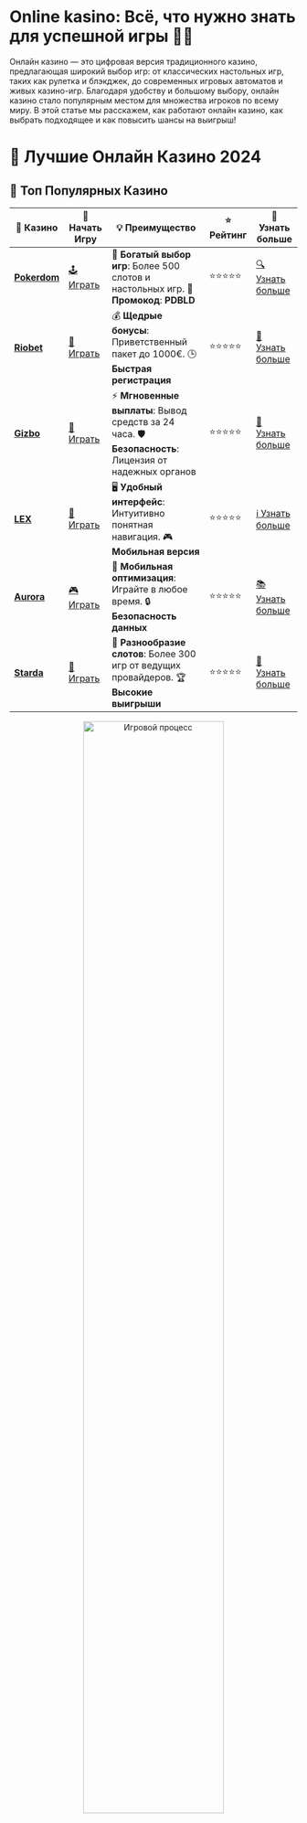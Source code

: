 # **Online kasino: Всё, что нужно знать для успешной игры 🎰💸**

Онлайн казино — это цифровая версия традиционного казино, предлагающая широкий выбор игр: от классических настольных игр, таких как рулетка и блэкджек, до современных игровых автоматов и живых казино-игр. Благодаря удобству и большому выбору, онлайн казино стало популярным местом для множества игроков по всему миру. В этой статье мы расскажем, как работают онлайн казино, как выбрать подходящее и как повысить шансы на выигрыш!

# 🎰 Лучшие Онлайн Казино 2024

## 🌟 Топ Популярных Казино

| 🎲 **Казино** | 🔗 **Начать Игру** | 💡 **Преимущество** | ⭐ **Рейтинг** | 🔗 **Узнать больше** |
|--------------|---------------------|---------------------|----------------|----------------------|
| [**Pokerdom**](https://brandplay.link/4k77v2yx) | [🕹️ Играть](https://brandplay.link/4k77v2yx) | 🎉 **Богатый выбор игр**: Более 500 слотов и настольных игр. 🎁 **Промокод**: **PDBLD** | ⭐⭐⭐⭐⭐ | [🔍 Узнать больше](https://brandplay.link/4k77v2yx) |
| [**Riobet**](https://brandplay.link/7xBLTPyj) | [🎰 Играть](https://brandplay.link/7xBLTPyj) | 💰 **Щедрые бонусы**: Приветственный пакет до 1000€. 🕒 **Быстрая регистрация** | ⭐⭐⭐⭐⭐ | [📖 Узнать больше](https://brandplay.link/7xBLTPyj) |
| [**Gizbo**](https://brandplay.link/bprXw4YV) | [🎲 Играть](https://brandplay.link/bprXw4YV) | ⚡ **Мгновенные выплаты**: Вывод средств за 24 часа. 🛡️ **Безопасность**: Лицензия от надежных органов | ⭐⭐⭐⭐⭐ | [📝 Узнать больше](https://brandplay.link/bprXw4YV) |
| [**LEX**](https://brandplay.link/zW4hdDFV) | [🤑 Играть](https://brandplay.link/zW4hdDFV) | 🖥️ **Удобный интерфейс**: Интуитивно понятная навигация. 🎮 **Мобильная версия** | ⭐⭐⭐⭐⭐ | [ℹ️ Узнать больше](https://brandplay.link/zW4hdDFV) |
| [**Aurora**](https://10trafic-stat2.com/click/668546556bcc6313411604bd/6766/13032/subaccount) | [🎮 Играть](https://10trafic-stat2.com/click/668546556bcc6313411604bd/6766/13032/subaccount) | 📱 **Мобильная оптимизация**: Играйте в любое время. 🔒 **Безопасность данных** | ⭐⭐⭐⭐⭐ | [📚 Узнать больше](https://10trafic-stat2.com/click/668546556bcc6313411604bd/6766/13032/subaccount) |
| [**Starda**](https://brandplay.link/fB7xwRFL) | [🎯 Играть](https://brandplay.link/fB7xwRFL) | 🎰 **Разнообразие слотов**: Более 300 игр от ведущих провайдеров. 🏆 **Высокие выигрыши** | ⭐⭐⭐⭐⭐ | [🔎 Узнать больше](https://brandplay.link/fB7xwRFL) |

<div align="center">
    <img src="https://i.pinimg.com/originals/87/9e/b9/879eb9354dd0699582408b68f2e253b2.gif" alt="Игровой процесс" width="70%">
</div>

## 💎 Лучшие Бонусы и Акции

| 🎲 **Казино** | 🔗 **Начать Игру** | 💡 **Преимущество** | ⭐ **Рейтинг** | 🔗 **Узнать больше** |
|--------------|---------------------|---------------------|----------------|----------------------|
| [**Kometa**](https://brandplay.link/8ZymQJV8) | [🎰 Играть](https://brandplay.link/8ZymQJV8) | 🎁 **Эксклюзивные бонусы**: Регулярные акции и промо. 🔄 **Программы лояльности** | ⭐⭐⭐⭐☆ | [🔍 Узнать больше](https://brandplay.link/8ZymQJV8) |
| [**R7**](https://brandplay.link/bMd3Yjsw) | [🕹️ Играть](https://brandplay.link/bMd3Yjsw) | 🕒 **Круглосуточная поддержка**: Всегда на связи. 💸 **Высокие лимиты** | ⭐⭐⭐⭐☆ | [📖 Узнать больше](https://brandplay.link/bMd3Yjsw) |
| [**7K**](https://brandplay.link/BvQyFShp) | [🎲 Играть](https://brandplay.link/BvQyFShp) | 🌟 **Эксклюзивные бонусы**: Только для VIP игроков. 🎉 **Сезонные акции** | ⭐⭐⭐⭐☆ | [📝 Узнать больше](https://brandplay.link/BvQyFShp) |
| [**Kent**](https://brandplay.link/Fv2WP3js) | [🤑 Играть](https://brandplay.link/Fv2WP3js) | 📈 **Высокий RTP**: Более 98%. 💼 **Профессиональная поддержка** | ⭐⭐⭐⭐☆ | [ℹ️ Узнать больше](https://brandplay.link/Fv2WP3js) |
| [**1Xslots**](https://brandplay.link/hSB1khtr) | [🎮 Играть](https://brandplay.link/hSB1khtr) | 🎉 **Множество акций**: Еженедельные бонусы и турниры. 🛡️ **Безопасность** | ⭐⭐⭐⭐☆ | [📚 Узнать больше](https://brandplay.link/hSB1khtr) |
| [**Gama**](https://brandplay.link/j6NMKsDz) | [🎯 Играть](https://brandplay.link/j6NMKsDz) | 🔍 **Интуитивный интерфейс**: Легкость использования. 🏅 **Престижные турниры** | ⭐⭐⭐⭐☆ | [🔎 Узнать больше](https://brandplay.link/j6NMKsDz) |

<div align="center">
    <img src="https://i.pinimg.com/originals/87/9e/b9/879eb9354dd0699582408b68f2e253b2.gif" alt="Игровой процесс" width="70%">
</div>

## 🚀 Быстрые Выигрыши и Поддержка

| 🎲 **Казино** | 🔗 **Начать Игру** | 💡 **Преимущество** | ⭐ **Рейтинг** | 🔗 **Узнать больше** |
|--------------|---------------------|---------------------|----------------|----------------------|
| [**Onion**](https://brandplay.link/zBGRVpQ9) | [🎰 Играть](https://brandplay.link/zBGRVpQ9) | 🤑 **Низкие ставки**: Идеально для начинающих. 🔄 **Быстрые выводы** | ⭐⭐⭐⭐☆ | [🔍 Узнать больше](https://brandplay.link/zBGRVpQ9) |
| [**Чемпион**](https://temon-gter.cfd/go/lRq?p80412p304504pcc44t17455) | [🕹️ Играть](https://temon-gter.cfd/go/lRq?p80412p304504pcc44t17455) | 🏅 **Лояльная программа**: Награды за активность. 🎁 **Ежемесячные бонусы** | ⭐⭐⭐⭐☆ | [📖 Узнать больше](https://temon-gter.cfd/go/lRq?p80412p304504pcc44t17455) |
| [**Vavada**](https://vavadapartner.pro/?promo=ea5c9275-6854-4505-94fc-95ab18221945-linkb2) | [🎲 Играть](https://vavadapartner.pro/?promo=ea5c9275-6854-4505-94fc-95ab18221945-linkb2) | 🚀 **Быстрая регистрация**: Начните играть мгновенно. 🔐 **Безопасные транзакции** | ⭐⭐⭐⭐☆ | [📝 Узнать больше](https://vavadapartner.pro/?promo=ea5c9275-6854-4505-94fc-95ab18221945-linkb2) |
| [**Friends**](https://gofriends.kim/linkb2) | [🤑 Играть](https://gofriends.kim/linkb2) | 🤝 **Социальные игры**: Играйте с друзьями. 🌐 **Мультиплатформенность** | ⭐⭐⭐⭐☆ | [ℹ️ Узнать больше](https://gofriends.kim/linkb2) |
| [**1WIN**](https://brandplay.link/smXVpBbG) | [🎮 Играть](https://brandplay.link/smXVpBbG) | 🏆 **Спортивные ставки**: Широкий выбор видов спорта. 💵 **Высокие коэффициенты** | ⭐⭐⭐⭐☆ | [📚 Узнать больше](https://brandplay.link/smXVpBbG) |
| [**Drip**](https://drp-ircp01.com/c07e6a3db) | [🎯 Играть](https://drp-ircp01.com/c07e6a3db) | 🌐 **Инновационные игры**: Новейшие игровые технологии. 🛡️ **Высокая безопасность** | ⭐⭐⭐⭐☆ | [🔎 Узнать больше](https://drp-ircp01.com/c07e6a3db) |
| [**JoyCasino**](https://rpc30.call2me.pro/?/ru/registration?apkpop=0&partner=p24970p3291217pc98f) | [🎰 Играть](https://rpc30.call2me.pro/?/ru/registration?apkpop=0&partner=p24970p3291217pc98f) | 🎁 **Приятные бонусы**: Ежедневные акции и подарки. 🕹️ **Разнообразие игр** | ⭐⭐⭐⭐☆ | [🔍 Узнать больше](https://rpc30.call2me.pro/?/ru/registration?apkpop=0&partner=p24970p3291217pc98f) |

<div align="center">
    <img src="https://i.pinimg.com/originals/87/9e/b9/879eb9354dd0699582408b68f2e253b2.gif" alt="Игровой процесс" width="70%">
</div>
---

✨ **Выбирайте лучшее казино для себя и наслаждайтесь игрой! Удачи!** ✨
![Онлайн Казино](https://i.pinimg.com/originals/a9/29/6e/a9296ea1cf6a7c20a985e593451f0323.png)

## Что такое **онлайн казино**? 💻🎮

**Онлайн казино** — это платформа, позволяющая игрокам участвовать в азартных играх через интернет. Вы можете играть в различные игры, такие как **игровые автоматы**, **рулетка**, **блэкджек** и другие, прямо с компьютера или мобильного устройства. Благодаря технологии RNG (генератор случайных чисел) результаты всех игр обеспечены случайностью и честностью, что значит, что каждая игра независима от предыдущих.

### Как работает онлайн казино? 🎰📱

Онлайн казино функционирует подобно традиционным наземным казино, но вся игра происходит на экране вашего компьютера, планшета или мобильного телефона. Казино предлагает различные игры, включая **видеослоты**, **настольные игры** и **живое казино**, которые транслируются в реальном времени. Каждая игра регулируется генератором случайных чисел, что гарантирует честность и справедливость.

## Как выбрать **лучшее онлайн казино**? 🏆💡

### 1. **Проверьте лицензию и регуляции** 📝🔐

Перед тем, как начать играть на реальные деньги, убедитесь, что казино имеет лицензию. Лицензии от известных юрисдикций, таких как Мальта, Кюрасао или Великобритания, служат гарантией надежности. Лицензии обеспечивают соблюдение строгих стандартов честности и безопасности.

### 2. **Разнообразие методов пополнения и вывода средств** 💳💸

При выборе онлайн казино важно обратить внимание на доступные методы пополнения и вывода средств. Казино должно поддерживать различные способы оплаты, такие как кредитные карты, банковские переводы, электронные кошельки и криптовалюты. Также обратите внимание на сроки вывода средств, так как некоторые методы могут занять больше времени.

### 3. **Выбор игр и бонусы** 🎮🎁

Казино предлагают разнообразные игры, так что выбирайте то, которое включает ваши любимые. Игровые автоматы, рулетка, блэкджек, покер и другие настольные игры — основа каждого казино. Также уделите внимание бонусам, которые казино предлагает своим игрокам. Приветственные бонусы, бездепозитные бонусы и акции могут существенно повысить ваши шансы на выигрыш.

### 4. **Поддержка клиентов и безопасность** 🛡️📞

Онлайн казино должны иметь эффективную службу поддержки, доступную круглосуточно, чтобы помочь вам в случае возникновения проблем. Протоколы безопасности, такие как SSL-шифрование, необходимы для защиты ваших личных и финансовых данных.

## Как играть в **онлайн казино** на реальные деньги? 🏅🎯

### 1. **Регистрация и создание аккаунта** 📝👤

Первый шаг — зарегистрироваться в онлайн казино. Заполните свои личные данные, выберите способ оплаты и подтвердите свою учетную запись, чтобы начать играть.

### 2. **Пополнение счета** 💵💳

Для игры на реальные деньги нужно пополнить баланс. Казино обычно поддерживает различные способы пополнения, включая кредитные карты, банковские переводы и электронные кошельки.

### 3. **Выбор игры и установка ставки** 🎰💸

После внесения депозита выберите игру, в которую хотите сыграть, и установите размер своей ставки. Не забывайте, что важно управлять своим банкроллом и не ставить больше, чем можете себе позволить потерять.

### 4. **Выигрыши и вывод средств** 💰🚀

Если вы выиграли, вы можете вывести средства на свой банковский счет или электронный кошелек. Убедитесь, что ознакомились с условиями вывода, чтобы избежать лишних неудобств.

## Преимущества **онлайн казино** 💡🎉

### 1. **Комфорт и доступность** 🏠📱

Игра в онлайн казино позволяет наслаждаться играми из комфорта вашего дома или в любое время, когда у вас есть интернет. Вам не нужно посещать физическое казино, достаточно иметь доступ к сети.

### 2. **Широкий выбор игр** 🎮🎲

Онлайн казино предлагают широкий ассортимент игр, включая популярные игровые автоматы, покер, рулетку и блэкджек. Вы также можете попробовать новые игры, которые недоступны в традиционных казино.

### 3. **Бонусы и акции** 🎁💥

Казино предлагают разнообразные бонусы для новых и постоянных игроков, которые могут значительно увеличить ваш баланс или предоставить бесплатные вращения для слотов.

### 4. **Живое казино** 🖥️🎥

Многие онлайн казино предлагают живые игры, где вы играете с реальными крупье в режиме реального времени. Это дает ощущение настоящего казино, не выходя из дома.

## Заключение: **Онлайн казино — это отличное развлечение с возможностью выиграть реальные деньги!** 💸🎰

Онлайн казино — это отличная возможность для любителей азартных игр, которые хотят испытать удачу и, возможно, выиграть большие суммы. Выбирайте лицензированные казино, пользуйтесь бонусами и играйте ответственно. С огромным выбором игр и шансами на победу, игра в онлайн казино становится незабываемым опытом.

Удачи вам в игре! 🍀🎉
